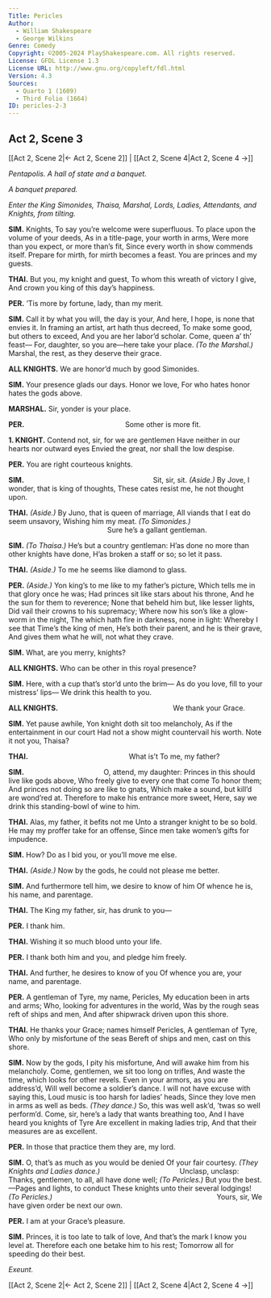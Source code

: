 ```yaml
---
Title: Pericles
Author: 
  - William Shakespeare
  - George Wilkins
Genre: Comedy
Copyright: ©2005-2024 PlayShakespeare.com. All rights reserved.
License: GFDL License 1.3
License URL: http://www.gnu.org/copyleft/fdl.html
Version: 4.3
Sources:
  - Quarto 1 (1609)
  - Third Folio (1664)
ID: pericles-2-3
---
```


## Act 2, Scene 3
[[Act 2, Scene 2|← Act 2, Scene 2]] | [[Act 2, Scene 4|Act 2, Scene 4 →]]

*Pentapolis. A hall of state and a banquet.*

*A banquet prepared.*

*Enter the King Simonides, Thaisa, Marshal, Lords, Ladies, Attendants, and Knights, from tilting.*

**SIM.**
Knights,
To say you’re welcome were superfluous.
To place upon the volume of your deeds,
As in a title-page, your worth in arms,
Were more than you expect, or more than’s fit,
Since every worth in show commends itself.
Prepare for mirth, for mirth becomes a feast.
You are princes and my guests.

**THAI.**
But you, my knight and guest,
To whom this wreath of victory I give,
And crown you king of this day’s happiness.

**PER.**
’Tis more by fortune, lady, than my merit.

**SIM.**
Call it by what you will, the day is your,
And here, I hope, is none that envies it.
In framing an artist, art hath thus decreed,
To make some good, but others to exceed,
And you are her labor’d scholar. Come, queen a’ th’ feast⁠—
For, daughter, so you are—here take your place.
*(To the Marshal.)*
Marshal, the rest, as they deserve their grace.

**ALL KNIGHTS.**
We are honor’d much by good Simonides.

**SIM.**
Your presence glads our days. Honor we love,
For who hates honor hates the gods above.

**MARSHAL.**
Sir, yonder is your place.

**PER.**
              Some other is more fit.

**1. KNIGHT.**
Contend not, sir, for we are gentlemen
Have neither in our hearts nor outward eyes
Envied the great, nor shall the low despise.

**PER.**
You are right courteous knights.

**SIM.**
                  Sit, sir, sit.
*(Aside.)*
By Jove, I wonder, that is king of thoughts,
These cates resist me, he not thought upon.

**THAI.**
*(Aside.)*
By Juno, that is queen of marriage,
All viands that I eat do seem unsavory,
Wishing him my meat.
*(To Simonides.)*
              Sure he’s a gallant gentleman.

**SIM.**
*(To Thaisa.)*
He’s but a country gentleman:
H’as done no more than other knights have done,
H’as broken a staff or so; so let it pass.

**THAI.**
*(Aside.)*
To me he seems like diamond to glass.

**PER.**
*(Aside.)*
Yon king’s to me like to my father’s picture,
Which tells me in that glory once he was;
Had princes sit like stars about his throne,
And he the sun for them to reverence;
None that beheld him but, like lesser lights,
Did vail their crowns to his supremacy;
Where now his son’s like a glow-worm in the night,
The which hath fire in darkness, none in light:
Whereby I see that Time’s the king of men,
He’s both their parent, and he is their grave,
And gives them what he will, not what they crave.

**SIM.**
What, are you merry, knights?

**ALL KNIGHTS.**
Who can be other in this royal presence?

**SIM.**
Here, with a cup that’s stor’d unto the brim⁠—
As do you love, fill to your mistress’ lips⁠—
We drink this health to you.

**ALL KNIGHTS.**
                We thank your Grace.

**SIM.**
Yet pause awhile,
Yon knight doth sit too melancholy,
As if the entertainment in our court
Had not a show might countervail his worth.
Note it not you, Thaisa?

**THAI.**
              What is’t
To me, my father?

**SIM.**
           O, attend, my daughter:
Princes in this should live like gods above,
Who freely give to every one that come
To honor them;
And princes not doing so are like to gnats,
Which make a sound, but kill’d are wond’red at.
Therefore to make his entrance more sweet,
Here, say we drink this standing-bowl of wine to him.

**THAI.**
Alas, my father, it befits not me
Unto a stranger knight to be so bold.
He may my proffer take for an offense,
Since men take women’s gifts for impudence.

**SIM.**
How?
Do as I bid you, or you’ll move me else.

**THAI.**
*(Aside.)*
Now by the gods, he could not please me better.

**SIM.**
And furthermore tell him, we desire to know of him
Of whence he is, his name, and parentage.

**THAI.**
The King my father, sir, has drunk to you⁠—

**PER.**
I thank him.

**THAI.**
Wishing it so much blood unto your life.

**PER.**
I thank both him and you, and pledge him freely.

**THAI.**
And further, he desires to know of you
Of whence you are, your name, and parentage.

**PER.**
A gentleman of Tyre, my name, Pericles,
My education been in arts and arms;
Who, looking for adventures in the world,
Was by the rough seas reft of ships and men,
And after shipwrack driven upon this shore.

**THAI.**
He thanks your Grace; names himself Pericles,
A gentleman of Tyre,
Who only by misfortune of the seas
Bereft of ships and men, cast on this shore.

**SIM.**
Now by the gods, I pity his misfortune,
And will awake him from his melancholy.
Come, gentlemen, we sit too long on trifles,
And waste the time, which looks for other revels.
Even in your armors, as you are address’d,
Will well become a soldier’s dance.
I will not have excuse with saying this,
Loud music is too harsh for ladies’ heads,
Since they love men in arms as well as beds.
*(They dance.)*
So, this was well ask’d, ’twas so well perform’d.
Come, sir, here’s a lady that wants breathing too,
And I have heard you knights of Tyre
Are excellent in making ladies trip,
And that their measures are as excellent.

**PER.**
In those that practice them they are, my lord.

**SIM.**
O, that’s as much as you would be denied
Of your fair courtesy.
*(They Knights and Ladies dance.)*
           Unclasp, unclasp:
Thanks, gentlemen, to all, all have done well;
*(To Pericles.)*
But you the best.—Pages and lights, to conduct
These knights unto their several lodgings!
*(To Pericles.)*
                       Yours, sir,
We have given order be next our own.

**PER.**
I am at your Grace’s pleasure.

**SIM.**
Princes, it is too late to talk of love,
And that’s the mark I know you level at.
Therefore each one betake him to his rest;
Tomorrow all for speeding do their best.

*Exeunt.*

[[Act 2, Scene 2|← Act 2, Scene 2]] | [[Act 2, Scene 4|Act 2, Scene 4 →]]